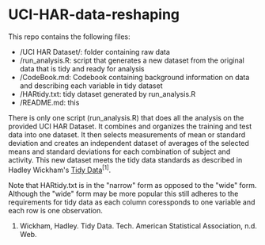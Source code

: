 # UCI-HAR-data-reshaping #
This repo contains the following files:
  * /UCI HAR Dataset/: folder containing raw data
  * /run_analysis.R: script that generates a new dataset from the original data that is tidy and ready for analysis
  * /CodeBook.md: Codebook containing background information on data and describing each variable in tidy dataset
  * /HARtidy.txt: tidy dataset generated by run_analysis.R
  * /README.md: this
  
There is only one script (run_analysis.R) that does all the analysis on the provided UCI HAR Dataset. 
It combines and organizes the training and test data into one dataset. It then selects measurements of mean or standard deviation and creates an independent dataset of averages of the selected means and standard deviations for each combination of subject and activity. This new dataset meets the tidy data standards as described in Hadley Wickham's [Tidy Data](http://example.com/ "Title")<sup>[1]</sup>.


Note that HARtidy.txt is in the "narrow" form as opposed to the "wide" form. Although the "wide" form may be more popular this still adheres to the requirements for tidy data as each column coressponds to one variable and each row is one observation.

1. Wickham, Hadley. Tidy Data. Tech. American Statistical Association, n.d. Web.
  
